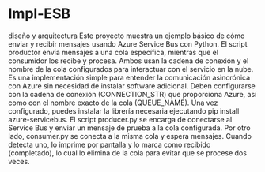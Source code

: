 # Impl-ESB
diseño y arquitectura
Este proyecto muestra un ejemplo básico de cómo enviar y recibir mensajes usando Azure Service Bus con Python. El script productor envía mensajes a una cola específica, mientras que el consumidor los recibe y procesa. Ambos usan la cadena de conexión y el nombre de la cola configurados para interactuar con el servicio en la nube. Es una implementación simple para entender la comunicación asincrónica con Azure sin necesidad de instalar software adicional. Deben configurarse con la cadena de conexión (CONNECTION_STR) que proporciona Azure, así como con el nombre exacto de la cola (QUEUE_NAME). Una vez configurado, puedes instalar la librería necesaria ejecutando pip install azure-servicebus.
El script producer.py se encarga de conectarse al Service Bus y enviar un mensaje de prueba a la cola configurada. Por otro lado, consumer.py se conecta a la misma cola y espera mensajes. Cuando detecta uno, lo imprime por pantalla y lo marca como recibido (completado), lo cual lo elimina de la cola para evitar que se procese dos veces.
